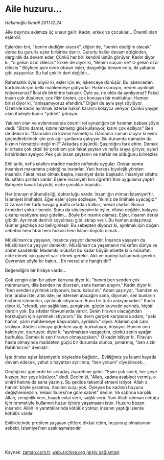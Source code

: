 # Aile huzuru...

*Hekimoğlu İsmail 2011.12.24*

<td class="columnist-detail">
<p>Aile deyince aklımıza üç unsur gelir: Kadın, erkek ve çocuklar... Önemli olan eşlerdir.</p>
<p>
<div id="haberMetinDiv">
<p>Eşlerden biri, "benim dediğim olacak", diğeri de, "benim dediğim olacak" derse bu gururla eşler birbirine darılır. Gururlu haller devam ettiğinden, dargınlık da devam eder. Çünkü her biri kendini üstün görüyor. Kadın diyor ki, "o gelsin özür dilesin." Erkek de diyor ki, "Benim suçum ne? O gelsin özür dilesin." Böylece aynı evde oturan eşler, dargınlığa devam edip, iki yabancı gibi yaşıyorlar. Bu hal çekilir dert değildir...
<p>Rahatsızlık öyle büyür ki, eşler için ev, işkenceye dönüşür. Bu işkenceden kurtulmak için belki mahkemeye gidiyorlar. Hakim soruyor, neden ayrılmak istiyorsunuz? İkisi de birbirine bakıyor. Öyle ya, ne oldu da ayrılıyoruz? Fakat insan çok düşünen, çok fikir üreten, çok konuşan bir mahluktur. Hemen birisi diyor ki, "anlaşamıyoruz efendim." Diğeri de aynı şeyi söylüyor. Özellikle kadın ayrılmak isterse hakim kararını kolayca veriyor. Çünkü yaygın olan ifadeyle kadın "şiddet" görüyor.
<p>Yakınım olan ve evlenmesinde önemli rol oynadığım bir hanımın babası şöyle dedi: "Bizim damat, kızımı hizmetçi gibi kullanıyor, kızım çok eziliyor." Ben de dedim ki: "Damadın da kızının hizmetçisi. Damadın zaman oluyor ki evini geçindirebilmek için çok ağır şartlarda çalışıyor. Bu durumda damadın da kızının hizmetçisi değil mi?" Arkadaş düşündü. Şaşırdığını fark ettim. Demek ki ortada çok ciddi bir problem yok fakat şeytan ve nefis araya giriyor, eşleri birbirinden ayırıyor. Pek çok insan şeytanın ve nefsin ne olduğunu bilmezler.
<p>Ehli tarik, nefis ıslahını madde madde nefsinde uygular. Ondan sonra insaniyet makamına çıkıldığına inanırlar. Yani herkes biyolojik yönden insandır. Fakat insan olmak başka, insaniyet daha başkadır. İnsaniyet sıfattır. Bu sıfatın şartları vardır. Eşlere insaniyeti kim öğretti? Kim uygulama yaptı? Bahçede kavak büyüdü, evde çocuklar büyüdü...
<p>Her branşın mühendisliği, doktorluğu vardır. İnsanlığın mimarı İslamiyet'tir. İslamiyet ilmihaldir. Eğer eşler şöyle sözleşse, "ikimiz de ilmihale uyacağız." O zaman her türlü kavga gürültü ortadan kalkar, mesut olurlar. Bunun örnekleri çoktur bende. Şunu da söyleyeyim ki eşler, elbise değildir, kolayca çıkarıp vestiyere asıp gidelim... Böyle bir mantık olamaz. Eşler, insanın derisi gibidir. Ayrılmak derinin soyulması gibi ıstırap verir. Bu hemen anlaşılmaz. Günler geçtikçe acı belirginleşir. Bu sebepten diyoruz ki, ayrılmak için doğan sebebin hem tıbbi hem hukuki hem İslami boyutu olmalı...
<p>Müslüman'ca yaşayan, insanca yaşıyor demektir. İnsanca yaşayan da Müslüman'ca yaşıyor demektir. Müslüman'ca yaşamanın mükafatı dünya ve ahiret saadetidir. Mademki mükafat bu kadar büyük elbette ki o mükafatı elde etmek için gayret sarf etmek gerekir. Aklı ve iradeyi kullanmak gerekir. Çevrenize şöyle bir bakın... En mesut aile hangisidir?
<p>Beğendiğim bir hikâye vardır...
<p>Çok zengin olan bir adam karısına diyor ki, "hanım ben senden çok memnunum, dile benden ne dilersen, sana hemen alayım." Kadın diyor ki, "ben senden ayrılmak istiyorum, bunu kabul et." Adam şaşırıyor, "benden ev iste, araba iste, altın iste; ne istersen alacağım sana, diyorum, sen bunların hiçbirini istemedin, ayrılmak istiyorsun. Bunu bir türlü anlayamadım." Kadın diyor ki, "efendi, sen sağlıklısın, zenginsin, gücün kuvvetin yerinde, hiçbir derdin yok. Bu sıfatlar firavunlarda vardır. Senin firavun olacağından korktuğum için ayrılmak istiyorum." Bu derin gerçek karşısında adam, "peki hanım, yarın mahkemeye başvuralım, ayrılalım." diyor. Adamın çok canı sıkılıyor. Abdest almaya giderken ayağı burkuluyor, düşüyor. Hanımı onu kaldırıyor, oturtuyor, diyor ki "ayrılmaktan vazgeçtim, çünkü senin ayağın burkuldu. Demek ki sen firavun olmayacaksın." O kadın biliyor ki, Firavun hasta olmayınca maddeten güçlü bir durumda olunca, şımarmış, "ben sizin Rabb'inizim" demiştir.
<p>İşte dindar eşler İslamiyet'e böylesine bağlıdır... Evliliğimiz ya İslami hayatla devam edecek, yahut o hayattan ayrılınca, "ben yokum" diyebilecek...
<p>Geçtiğimiz günlerde bir arkadaş ziyaretime geldi. "Eşim çok sinirli, her şeye kızıyor, her şeye küsüyor." dedi. Dedim ki, "Allah, kadına asabiyet vermiş, o sinirli hanımı da sana yazmış. Bu şekilde tekamül etmeni istiyor. Allah o hanımı böyle yaratmış. Kadının suçu yok. Öyleyse bu kadının huyunu değiştiremezsin. Velasr Suresi'ne göre sabret" dedim. Ve sabrına karşılık Allah, zenginlik verir, hayırlı evlat verir, sağlık verir. Yani Allah rahman olduğu için rahmetiyle kullarının huzur içinde yaşamasını ister. Huzuru bozan insandır. Allah'ın yarattıklarında kötülük yoktur, insanın yaptığı işlerde kötülük vardır.
<p>Evliliklerinde problem yaşayan çiftlere dikkat ettim, huzursuz olmalarının sebebi, İslamiyet'ten uzaklaşmalarıdır. </p></p></p></p></p></p></p></p></p></p></p></div>
</p>


<p><br>
		 </br></p></td>

Kaynak: [zaman.com.tr](http://zaman.com.tr/yazar.do?yazino=1219143), [web.archive.org (arşiv bağlantısı)](http://web.archive.org/web/20120112024208/http://zaman.com.tr:80/yazar.do?yazino=1219143)
